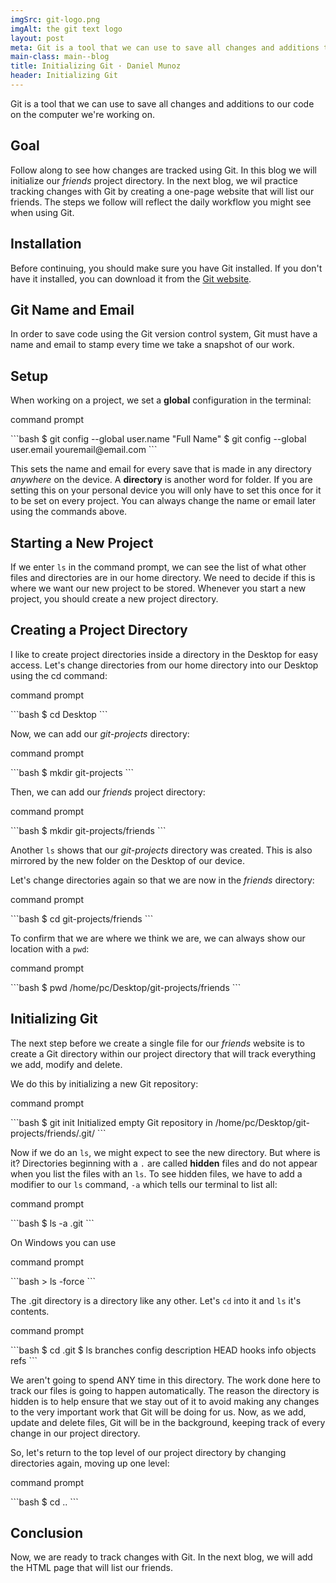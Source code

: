 ```yaml
---
imgSrc: git-logo.png
imgAlt: the git text logo
layout: post
meta: Git is a tool that we can use to save all changes and additions to our code on the computer we're working on.
main-class: main--blog
title: Initializing Git · Daniel Munoz
header: Initializing Git
---
```


Git is a tool that we can use to save all changes and additions to our code on the computer we're working on.

## Goal

Follow along to see how changes are tracked using Git. In this blog we will initialize our <em>friends</em> project directory. In the next blog, we wil practice tracking changes with Git by creating a one-page website that will list our friends. The steps we follow will reflect the daily workflow you might see when using Git.

## Installation

Before continuing, you should make sure you have Git installed. If you don't have it installed, you can download it from the <a href="https://git-scm.com/downloads">Git website</a>.

## Git Name and Email

In order to save code using the Git version control system, Git must have a name and email to stamp every time we take a snapshot of our work.

## Setup

When working on a project, we set a <strong>global</strong> configuration in the terminal:

<p class="title--file">command prompt</p>
```bash
$ git config --global user.name "Full Name"
$ git config --global user.email youremail@email.com
```

This sets the name and email for every save that is made in any directory <em>anywhere</em> on the device. A <strong>directory</strong> is another word for folder. If you are setting this on your personal device you will only have to set this once for it to be set on every project. You can always change the name or email later using the commands above.

## Starting a New Project

If we enter <code class="code">ls</code> in the command prompt, we can see the list of what other files and directories are in our home directory. We need to decide if this is where we want our new project to be stored. Whenever you start a new project, you should create a new project directory.

## Creating a Project Directory

I like to create project directories inside a directory in the Desktop for easy access. Let's change directories from our home directory into our Desktop using the cd command:

<p class="title--file">command prompt</p>
```bash
$ cd Desktop
```

Now, we can add our <em>git-projects</em> directory:

<p class="title--file">command prompt</p>
```bash
$ mkdir git-projects
```

Then, we can add our <em>friends</em> project directory:

<p class="title--file">command prompt</p>
```bash
$ mkdir git-projects/friends
```

Another <code class="code">ls</code> shows that our <em>git-projects</em> directory was created. This is also mirrored by the new folder on the Desktop of our device.

Let's change directories again so that we are now in the <em>friends</em> directory:

<p class="title--file">command prompt</p>
```bash
$ cd git-projects/friends
```

To confirm that we are where we think we are, we can always show our location with a <code class="code">pwd</code>:

<p class="title--file">command prompt</p>
```bash
$ pwd
/home/pc/Desktop/git-projects/friends
```

## Initializing Git

The next step before we create a single file for our <em>friends</em> website is to create a Git directory within our project directory that will track everything we add, modify and delete.

We do this by initializing a new Git repository:

<p class="title--file">command prompt</p>
```bash
$ git init
Initialized empty Git repository in /home/pc/Desktop/git-projects/friends/.git/
```

Now if we do an <code class="code">ls</code>, we might expect to see the new directory. But where is it? Directories beginning with a <code class="code">.</code> are called <strong>hidden</strong> files and do not appear when you list the files with an <code class="code">ls</code>. To see hidden files, we have to add a modifier to our <code class="code">ls</code> command, <code class="code">-a</code> which tells our terminal to list all:

<p class="title--file">command prompt</p>
```bash
$ ls -a
.git
```

On Windows you can use

<p class="title--file">command prompt</p>
```bash
> ls -force
```

The .git directory is a directory like any other. Let's <code class="code">cd</code> into it and <code class="code">ls</code> it's contents.

<p class="title--file">command prompt</p>
```bash
$ cd .git
$ ls
branches  config  description  HEAD  hooks  info  objects  refs
```

We aren't going to spend ANY time in this directory. The work done here to track our files is going to happen automatically. The reason the directory is hidden is to help ensure that we stay out of it to avoid making any changes to the very important work that Git will be doing for us. Now, as we add, update and delete files, Git will be in the background, keeping track of every change in our project directory.

So, let's return to the top level of our project directory by changing directories again, moving up one level:

<p class="title--file">command prompt</p>
```bash
$ cd ..
```

## Conclusion

Now, we are ready to track changes with Git. In the next blog, we will add the HTML page that will list our friends.